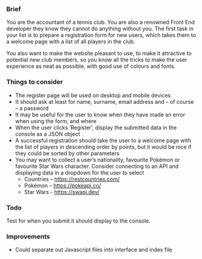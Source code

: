 ### Brief

You are the accountant of a tennis club. You are also a renowned Front End developer they know they cannot do anything without you. The first task in your list is to prepare a registration form for new users, which takes them to a welcome page with a list of all players in the club.

You also want to make the website pleasant to use, to make it attractive to potential new club members, so you know all the tricks to make the user experience as neat as possible, with good use of colours and fonts.

### Things to consider

- The register page will be used on desktop and mobile devices
- It should ask at least for name, surname, email address and – of course – a password
- It may be useful for the user to know when they have made an error when using the form, and where
- When the user clicks ‘Register’, display the submitted data in the console as a JSON object
- A successful registration should take the user to a welcome page with the list of players in descending order by points, but it would be nice if they could be sorted by other parameters
- You may want to collect a user’s nationality, favourite Pokémon or favourite Star Wars character. Consider connecting to an API and displaying data in a dropdown for the user to select
  - Countries – https://restcountries.com/
  - Pokémon – https://pokeapi.co/
  - Star Wars - https://swapi.dev/

### Todo

Test for when you submit it should display to the console.

### Improvements

- Could separate out Javascript files into interface and index file
